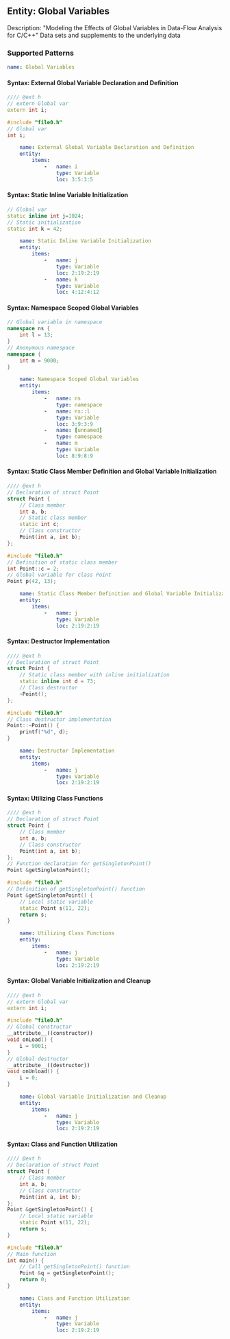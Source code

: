 ## Entity: Global Variables

Description: "Modeling the Effects of Global Variables in Data-Flow Analysis for C/C++" Data sets and supplements to the underlying data
### Supported Patterns

```yaml
name: Global Variables
```

#### Syntax: External Global Variable Declaration and Definition
```CPP
//// @ext h
// extern Global var
extern int i;
```
```CPP
#include "file0.h"
// Global var
int i;
```
```yaml
    name: External Global Variable Declaration and Definition
    entity:
        items:
            -   name: i
                type: Variable
                loc: 3:5:3:5
```
#### Syntax: Static Inline Variable Initialization

```CPP
// Global var
static inline int j=1024;
// Static initialization
static int k = 42;
```
```yaml
    name: Static Inline Variable Initialization
    entity:
        items:
            -   name: j
                type: Variable
                loc: 2:19:2:19
            -   name: k
                type: Variable
                loc: 4:12:4:12
```

#### Syntax: Namespace Scoped Global Variables
```CPP
// Global variable in namespace
namespace ns {
    int l = 13;
}
// Anonymous namespace
namespace {
    int m = 9000;
}
```
```yaml
    name: Namespace Scoped Global Variables
    entity:
        items:
            -   name: ns
                type: namespace
            -   name: ns::l
                type: Variable
                loc: 3:9:3:9
            -   name: [unnamed]
                type: namespace
            -   name: m
                type: Variable
                loc: 8:9:8:9
```

#### Syntax: Static Class Member Definition and Global Variable Initialization
```CPP
//// @ext h
// Declaration of struct Point
struct Point {
    // Class member
    int a, b;
    // Static class member
    static int c;
    // Class constructor
    Point(int a, int b);
};
```

```CPP
#include "file0.h"
// Definition of static class member
int Point::c = 2;
// Global variable for class Point
Point p(42, 13);
```
```yaml
    name: Static Class Member Definition and Global Variable Initialization
    entity:
        items:
            -   name: j
                type: Variable
                loc: 2:19:2:19
```


#### Syntax: Destructor Implementation
```CPP
//// @ext h
// Declaration of struct Point
struct Point {
    // Static class member with inline initialization
    static inline int d = 73;
    // Class destructor
    ~Point();
};
```
```CPP
#include "file0.h"
// Class destructor implementation
Point::~Point() {
    printf("%d", d);
}
```
```yaml
    name: Destructor Implementation
    entity:
        items:
            -   name: j
                type: Variable
                loc: 2:19:2:19
```


#### Syntax: Utilizing Class Functions
```CPP
//// @ext h
// Declaration of struct Point
struct Point {
    // Class member
    int a, b;
    // Class constructor
    Point(int a, int b);
};
// Function declaration for getSingletonPoint()
Point &getSingletonPoint();
```
```CPP
#include "file0.h"
// Definition of getSingletonPoint() function
Point &getSingletonPoint() {
    // Local static variable
    static Point s(11, 22);
    return s;
}
```
```yaml
    name: Utilizing Class Functions
    entity:
        items:
            -   name: j
                type: Variable
                loc: 2:19:2:19
```

#### Syntax: Global Variable Initialization and Cleanup
```CPP
//// @ext h
// extern Global var
extern int i;
```
```CPP
#include "file0.h"
// Global constructor
__attribute__((constructor))
void onLoad() {
    i = 9001;
}
// Global destructor
__attribute__((destructor))
void onUnload() {
    i = 0;
}
```
```yaml
    name: Global Variable Initialization and Cleanup
    entity:
        items:
            -   name: j
                type: Variable
                loc: 2:19:2:19
```

#### Syntax: Class and Function Utilization
```CPP
//// @ext h
// Declaration of struct Point
struct Point {
    // Class member
    int a, b;
    // Class constructor
    Point(int a, int b);
};
Point &getSingletonPoint() {
    // Local static variable
    static Point s(11, 22);
    return s;
}
```
```CPP
#include "file0.h"
// Main function
int main() {
    // Call getSingletonPoint() function
    Point &q = getSingletonPoint();
    return 0;
}
```
```yaml
    name: Class and Function Utilization
    entity:
        items:
            -   name: j
                type: Variable
                loc: 2:19:2:19
```